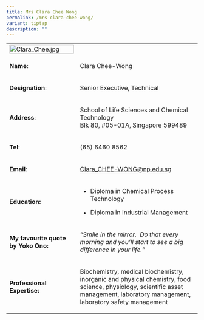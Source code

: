 ```yaml
---
title: Mrs Clara Chee Wong ​
permalink: /mrs-clara-chee-wong/
variant: tiptap
description: ""
---
```

<table>
<tbody>
<tr>
<td rowspan="1" colspan="1">
<div class="isomer-image-wrapper">
<img style="width: 100%" height="auto" width="100%" alt="Clara_Chee.jpg" src="https://graduation.np.edu.sg/staffdirectory/lsct/PublishingImages/Clara_Chee.jpg">
</div>
</td>
<td rowspan="1" colspan="1">
<p></p>
</td>
</tr>
<tr>
<td rowspan="1" colspan="1">
<p><strong>Name</strong>:&nbsp;&nbsp;&nbsp;&nbsp;&nbsp;&nbsp;&nbsp;&nbsp;&nbsp;&nbsp;&nbsp;&nbsp;&nbsp;&nbsp;&nbsp;&nbsp;&nbsp;&nbsp;&nbsp;&nbsp;&nbsp;&nbsp;&nbsp;&nbsp;&nbsp;</p>
</td>
<td rowspan="1" colspan="1">
<p>​Clara Chee-Wong</p>
</td>
</tr>
<tr>
<td rowspan="1" colspan="1">
<p>​<strong>Designation</strong>:</p>
</td>
<td rowspan="1" colspan="1">
<p>Senior Executive, Technical​​</p>
</td>
</tr>
<tr>
<td rowspan="1" colspan="1">
<p><strong>Address</strong>: ​</p>
</td>
<td rowspan="1" colspan="1">
<p>School of Life Sciences and Chemical Technology
<br>Blk 80, #05-01A, Singapore 599489​</p>
</td>
</tr>
<tr>
<td rowspan="1" colspan="1">
<p><strong>Tel</strong>: &nbsp;&nbsp;&nbsp; ​</p>
</td>
<td rowspan="1" colspan="1">
<p>(65) 6460 8562</p>
</td>
</tr>
<tr>
<td rowspan="1" colspan="1">
<p><strong>Email</strong>: ​</p>
</td>
<td rowspan="1" colspan="1">
<p><a href="mailto:Clara_CHEE-WONG@np.edu.sg" rel="noopener noreferrer nofollow" target="_blank">Clara_CHEE-WONG@np.edu.sg</a>
</p>
</td>
</tr>
<tr>
<td rowspan="1" colspan="1">
<p><strong>Education:</strong>
</p>
</td>
<td rowspan="1" colspan="1">
<ul data-tight="true" class="tight">
<li>
<p>Diploma in Chemical Process Technology</p>
</li>
<li>
<p>Diploma in Industrial Management​</p>
</li>
</ul>
</td>
</tr>
<tr>
<td rowspan="1" colspan="1">
<p><strong>My favourite quote by Yoko Ono:</strong>
</p>
</td>
<td rowspan="1" colspan="1">
<p><em>“Smile in the mirror.&nbsp; Do that every morning and you’ll start to see a big difference in your life.”</em>&nbsp;&nbsp;</p>
</td>
</tr>
<tr>
<td rowspan="1" colspan="1">
<p>​<strong>Professional Expertise​:</strong>
</p>
</td>
<td rowspan="1" colspan="1">
<p>Biochemistry, medical biochemistry, inorganic and physical chemistry,
food science, physiology, scientific asset management, laboratory management,
laboratory safety management</p>
</td>
</tr>
</tbody>
</table>
<p></p>